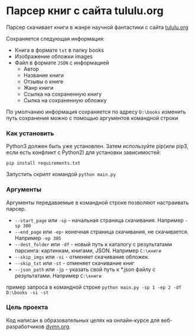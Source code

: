 # Парсер книг с сайта tululu.org

Парсер скачивает книги в жанре научной фантастики с сайта [tululu.org](http://tululu.org)

Сохраняется следующая информация:
- Книга в формате `txt` в папку books
- Изображение обложки images
- Файл в формате `JSON` с информацией
    * Автор
    * Название книги
    * Отзывы о книге
    * Жанр книги
    * Ссылка на сохраненную книгу
    * Сылка на сохраненную обложку

По умолчанию информация сохраняется по адресу `D:\books` изменить путь сохранения можно с помощью аргументов командной строки



### Как установить

Python3 должен быть уже установлен. Затем используйте pip(или pip3, если есть конфликт с Python2) для установки зависимостей: 

`pip install requirements.txt `

Запустить скрипт командой  `python main.py`

### Аргументы
Аргументы передаваемые в командной строке позволяют настраивать парсер.

* `--start_page` или `-sp` - начальная страница скачивания. Например `-sp 300`
* `--end_page` или `-ep`- конечная страница скачивания, не скачивается. Например `-ep 305`
* `--dest_folder` или `-df` - новый путь к каталогу с результатами парсинга: картинкам, книгами, JSON. Например `C:\книги`
* `--skip_imgs` или `-si` - отменяет скачивание обложек. 
* `--skip_txt` или `-st` - отменяет скачивание книг
* `--json_path` или `-jp` - указать свой путь к *.json файлу с результатами. Например `C:\книги`

пример запроса в командной строке `python main.py -sp 1 -ep 2 -df D:\books -si -st`
### Цель проекта

Код написан в образовательных целях на онлайн-курсе для веб-разработчиков [dvmn.org](https://dvmn.org/).